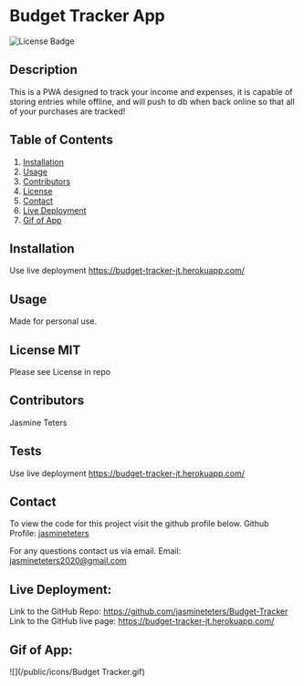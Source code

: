 # Budget Tracker App
![License Badge](https://img.shields.io/badge/license-MIT-purple.svg)
## Description 
This is a PWA designed to track your income and expenses, it is capable of storing entries while offline, and will push to db when back online so that all of your purchases are tracked!

## Table of Contents
1. [Installation](##Installation)
2. [Usage](##Usage)
3. [Contributors](##Contributors)
4. [License](##License)
5. [Contact](##Contact)
6. [Live Deployment](#Live-Deployment)
7. [Gif of App](#Gif-of-App)

## Installation
Use live deployment https://budget-tracker-jt.herokuapp.com/
## Usage 
Made for personal use.
## License  MIT
Please see License in repo
## Contributors
Jasmine Teters
## Tests
Use live deployment https://budget-tracker-jt.herokuapp.com/
## Contact
To view the code for this project visit the github profile below.
Github Profile: [jasmineteters](github.com/jasmineteters)

For any questions contact us via email.
Email: [jasmineteters2020@gmail.com](mailto:jasmineteters2020@gmail.com)

## Live Deployment:

Link to the GitHub Repo: https://github.com/jasmineteters/Budget-Tracker
Link to the GitHub live page: https://budget-tracker-jt.herokuapp.com/

## Gif of App:

![](/public/icons/Budget Tracker.gif)